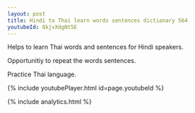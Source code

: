 ```yaml
---
layout: post
title: Hindi to Thai learn words sentences dictionary 564 
youtubeId: 8kjvXdgNt5E
---
```

 
 
Helps to learn Thai words and sentences for Hindi speakers.

Opportunitiy to repeat the words sentences. 

Practice Thai language. 
 
{% include youtubePlayer.html id=page.youtubeId %}
 
 
{% include analytics.html %}